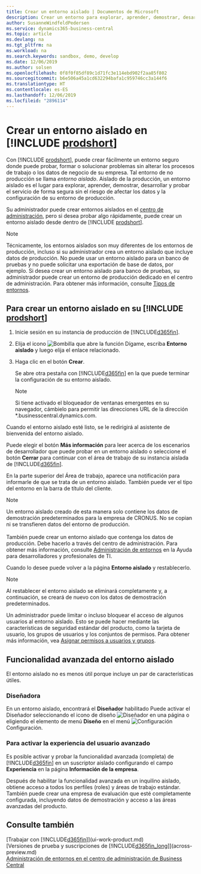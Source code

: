 ```yaml
---
title: Crear un entorno aislado | Documentos de Microsoft
description: Crear un entorno para explorar, aprender, demostrar, desarrollar y probar.
author: SusanneWindfeldPedersen
ms.service: dynamics365-business-central
ms.topic: article
ms.devlang: na
ms.tgt_pltfrm: na
ms.workload: na
ms.search.keywords: sandbox, demo, develop
ms.date: 12/06/2019
ms.author: solsen
ms.openlocfilehash: 0f8f0f85df89c1d71fc3e114ebd902f2aa85f802
ms.sourcegitcommit: b6e506a45a1cd632294bafa1c959746cc3a144f6
ms.translationtype: HT
ms.contentlocale: es-ES
ms.lasthandoff: 12/06/2019
ms.locfileid: "2896114"
---
```

# <a name="creating-a-sandbox-environment-in-include-prodshortincludesprodshortmd"></a>Crear un entorno aislado en [!INCLUDE [prodshort](includes/prodshort.md)]

Con [!INCLUDE [prodshort](includes/prodshort.md)], puede crear fácilmente un entorno seguro donde puede probar, formar o solucionar problemas sin alterar los procesos de trabajo o los datos de negocio de su empresa. Tal entorno de no producción se llama *entorno aislado*. Aislado de la producción, un entorno aislado es el lugar para explorar, aprender, demostrar, desarrollar y probar el servicio de forma segura sin el riesgo de afectar los datos y la configuración de su entorno de producción.  

Su administrador puede crear entornos aislados en el [centro de administración](/dynamics365/business-central/dev-itpro/administration/tenant-admin-center-environments?toc=/dynamics365/business-central/toc.json), pero si desea probar algo rápidamente, puede crear un entorno aislado desde dentro de [!INCLUDE [prodshort](includes/prodshort.md)].  

> [!NOTE]
> Técnicamente, los entornos aislados son muy diferentes de los entornos de producción, incluso si su administrador crea un entorno aislado que incluye datos de producción. No puede usar un entorno aislado para un banco de pruebas y no puede solicitar una exportación de base de datos, por ejemplo. Si desea crear un entorno aislado para banco de pruebas, su administrador puede crear un entorno de producción dedicado en el centro de administración. Para obtener más información, consulte [Tipos de entornos](/dynamics365/business-central/dev-itpro/administration/tenant-admin-center-environments#types-of-environments).

## <a name="to-create-a-sandbox-environment-in-your-include-prodshortincludesprodshortmd"></a>Para crear un entorno aislado en su [!INCLUDE [prodshort](includes/prodshort.md)]

1. Inicie sesión en su instancia de producción de [!INCLUDE[d365fin](includes/d365fin_md.md)].

2. Elija el icono ![Bombilla que abre la función Dígame](media/ui-search/search_small.png "Dígame qué desea hacer"), escriba **Entorno aislado** y luego elija el enlace relacionado.
    <!-- ![Sandbox Environment Setup](./media/across-sandbox/sandbox-environment-setup.png) -->
3. Haga clic en el botón **Crear**.  

    Se abre otra pestaña con [!INCLUDE[d365fin](includes/d365fin_md.md)] en la que puede terminar la configuración de su entorno aislado.

    > [!NOTE]  
    >  Si tiene activado el bloqueador de ventanas emergentes en su navegador, cámbielo para permitir las direcciones URL de la dirección *.businesscentral.dynamics.com.

Cuando el entorno aislado esté listo, se le redirigirá al asistente de bienvenida del entorno aislado.
<!-- ![Sandbox Welcome Wizard](./media/across-sandbox/sandbox-wizard.png) -->

Puede elegir el botón **Más información** para leer acerca de los escenarios de desarrollador que puede probar en un entorno aislado o seleccione el botón **Cerrar** para continuar con el área de trabajo de su instancia aislada de [!INCLUDE[d365fin](includes/d365fin_md.md)].

En la parte superior del Área de trabajo, aparece una notificación para informarle de que se trata de un entorno aislado. También puede ver el tipo del entorno en la barra de título del cliente.
    <!-- ![Sandbox RoleCenter Notification](./media/across-sandbox/sandbox-rolecenter-notification.png) -->

> [!NOTE]
> Un entorno aislado creado de esta manera solo contiene los datos de demostración predeterminados para la empresa de CRONUS. No se copian ni se transfieren datos del entorno de producción.<br /><br />
> También puede crear un entorno aislado que contenga los datos de producción. Debe hacerlo a través del centro de administración. Para obtener más información, consulte [Administración de entornos](/dynamics365/business-central/dev-itpro/administration/tenant-admin-center-environments) en la Ayuda para desarrolladores y profesionales de TI.

Cuando lo desee puede volver a la página **Entorno aislado** y restablecerlo.

> [!NOTE]  
> Al restablecer el entorno aislado se eliminará completamente y, a continuación, se creará de nuevo con los datos de demostración predeterminados.  

<!--To switch between your production and sandbox environments, you can use the Business Central app launcher.
    ![Sandbox Dynamics365 Menu](./media/across-sandbox/sandbox-dynamics365-menu.png) -->

Un administrador puede limitar o incluso bloquear el acceso de algunos usuarios al entorno aislado. Esto se puede hacer mediante las características de seguridad estándar del producto, como la tarjeta de usuario, los grupos de usuarios y los conjuntos de permisos. Para obtener más información, vea [Asignar permisos a usuarios y grupos](ui-define-granular-permissions.md).  

<!-- ![Sandbox Permission Sets](./media/across-sandbox/sandbox-permission-sets.png) -->

## <a name="advanced-functionality-in-the-sandbox-environment"></a>Funcionalidad avanzada del entorno aislado

El entorno aislado no es menos útil porque incluye un par de características útiles.

### <a name="designer"></a>Diseñadora

En un entorno aislado, encontrará el **Diseñador** habilitado Puede activar el Diseñador seleccionando el icono de diseño ![Diseñador](./media/across-sandbox/sandbox-inclient-design-icon.png) en una página o eligiendo el elemento de menú **Diseño** en el menú ![Configuración](media/ui-experience/settings_icon_small.png) Configuración.

<!-- ![In-client Designer](./media/across-sandbox/sandbox-inclient-designer.png) -->

### <a name="to-enable-the-advanced-user-experience"></a>Para activar la experiencia del usuario avanzado
Es posible activar y probar la funcionalidad avanzada (completa) de [!INCLUDE[d365fin](includes/d365fin_md.md)] en un suscriptor aislado configurando el campo **Experiencia** en la página **Información de la empresa**.

<!-- ![Sandbox Environment Advanced](./media/across-sandbox/sandbox-advanced.png) -->

<!-- ![Sandbox Production](./media/across-sandbox/sandbox-production.png) -->

Después de habilitar la funcionalidad avanzada en un inquilino aislado, obtiene acceso a todos los perfiles (roles) y áreas de trabajo estándar. También puede crear una empresa de evaluación que esté completamente configurada, incluyendo datos de demostración y acceso a las áreas avanzadas del producto.

<!-- ![Sandbox New Company](./media/across-sandbox/sandbox-newcompany.png) -->

## <a name="see-also"></a>Consulte también

[Trabajar con [!INCLUDE[d365fin](includes/d365fin_md.md)]](ui-work-product.md)  
[Versiones de prueba y suscripciones de [!INCLUDE[d365fin_long](includes/d365fin_long_md.md)]](across-preview.md)  
[Administración de entornos en el centro de administración de Business Central](/dynamics365/business-central/dev-itpro/administration/tenant-admin-center-environments)  

